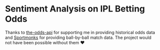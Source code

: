 # Sentiment Analysis on IPL Betting Odds

Thanks to [the-odds-api]([url](https://the-odds-api.com/)) for supporting me in providing historical odds data and [Sportmonks]([url](https://www.sportmonks.com/)) for providing ball-by-ball match data. The project would not have been possible without them ❤️

